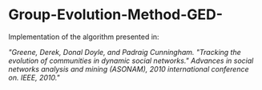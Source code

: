 # Group-Evolution-Method-GED-
Implementation of the algorithm presented in: 

*"Greene, Derek, Donal Doyle, and Padraig Cunningham. "Tracking the evolution of communities in dynamic social networks." Advances in social networks analysis and mining (ASONAM), 2010 international conference on. IEEE, 2010."*
